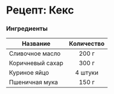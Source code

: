 # Рецепт: Кекс

### Ингредиенты
| Название        	| Количество    |
| -------------   	|:-------------:|
| Сливочное масло 	| 200 г      	|
| Коричневый сахар	| 300 г     	|
| Куриное яйцо		| 4 штуки     	|
| Пшеничная мука	| 150 г      	|
